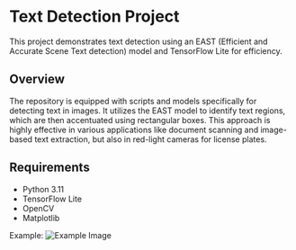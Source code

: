# Text Detection Project

This project demonstrates text detection using an EAST (Efficient and Accurate Scene Text detection) model and TensorFlow Lite for efficiency. 

## Overview

The repository is equipped with scripts and models specifically for detecting text in images. It utilizes the EAST model to identify text regions, which are then accentuated using rectangular boxes. This approach is highly effective in various applications like document scanning and image-based text extraction, but also in red-light cameras for license plates. 

## Requirements

- Python 3.11
- TensorFlow Lite
- OpenCV
- Matplotlib


Example: ![Example Image](#content/highway_sign.jpg)
